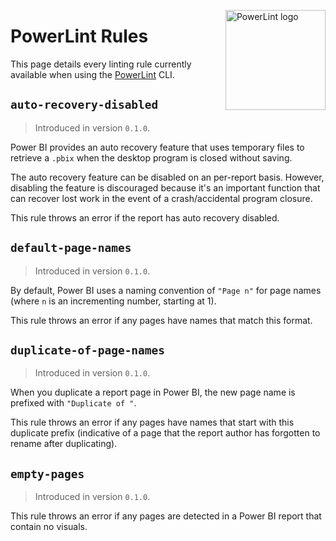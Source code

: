 <img src="https://user-images.githubusercontent.com/24438483/228566525-0553987f-51c1-4297-8687-032944a6e084.png" align="right"
     alt="PowerLint logo" height="160" width="160" />

# PowerLint Rules

This page details every linting rule currently available when using the [PowerLint][PowerLint] CLI.

## `auto-recovery-disabled`

> Introduced in version `0.1.0`.

Power BI provides an auto recovery feature that uses temporary files to retrieve a `.pbix` when the desktop program is closed without saving.

The auto recovery feature can be disabled on an per-report basis. However, disabling the feature is discouraged because it's an important function that can recover lost work in the event of a crash/accidental program closure.

This rule throws an error if the report has auto recovery disabled.

## `default-page-names`

> Introduced in version `0.1.0`.

By default, Power BI uses a naming convention of `"Page n"` for page names (where `n` is an incrementing number, starting at 1).

This rule throws an error if any pages have names that match this format.

## `duplicate-of-page-names`

> Introduced in version `0.1.0`.

When you duplicate a report page in Power BI, the new page name is prefixed with `"Duplicate of "`.

This rule throws an error if any pages have names that start with this duplicate prefix (indicative of a page that the report author has forgotten to rename after duplicating).

## `empty-pages`

> Introduced in version `0.1.0`.

This rule throws an error if any pages are detected in a Power BI report that contain no visuals.

[PowerLint]: https://github.com/powerlint/powerlint
